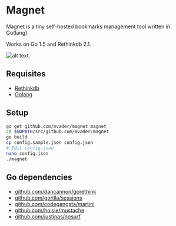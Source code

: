Magnet
======

Magnet is a tiny self-hosted bookmarks management tool written in Go(lang). 

Works on Go 1.5 and Rethinkdb 2.1.

![alt text](https://github.com/mvader/magnet/raw/master/magnet.png "Magnet screenshot").

Requisites
-------
* [Rethinkdb](http://rethinkdb.com)
* [Golang](http://golang.org/doc/install)

Setup
-------

```bash
go get github.com/mvader/magnet magnet 
cd $GOPATH/src/github.com/mvader/magnet
go build
cp config.sample.json config.json
# Edit config.json
nano config.json
./magnet
```

Go dependencies 
-------
* [github.com/dancannon/gorethink](https://github.com/dancannon/gorethink)
* [github.com/gorilla/sessions](https://github.com/gorilla/sessions)
* [github.com/codegangsta/martini](https://github.com/codegangsta/martini)
* [github.com/hoisie/mustache](https://github.com/hoisie/mustache)
* [github.com/justinas/nosurf](https://github.com/justinas/nosurf)
